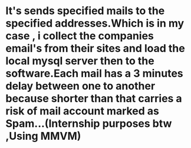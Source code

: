 # It's sends specified mails to the specified addresses.Which is in my case , i collect the companies email's from their sites and load the local mysql server then to the software.Each mail has a 3 minutes delay between one to another because shorter than that carries a risk of mail account marked as Spam...(Internship purposes btw ,Using MMVM)
